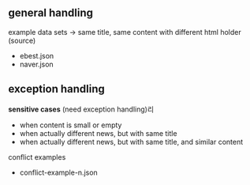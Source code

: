 ## general handling
example data sets -> same title, same content with different html holder (source)
- ebest.json
- naver.json


## exception handling
**sensitive cases** (need exception handling)리
- when content is small or empty
- when actually different news, but with same title
- when actually different news, but with same title, and similar content

conflict examples
- conflict-example-n.json
